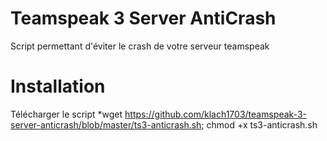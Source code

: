 # Teamspeak 3 Server AntiCrash
Script permettant d'éviter le crash de votre serveur teamspeak

# Installation 
Télécharger le script
*wget https://github.com/klach1703/teamspeak-3-server-anticrash/blob/master/ts3-anticrash.sh; chmod +x ts3-anticrash.sh
